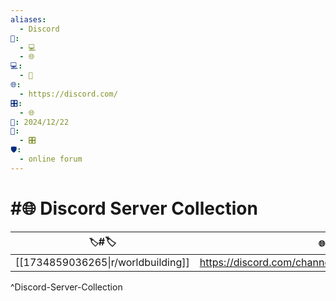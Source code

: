 ```yaml
---
aliases:
  - Discord
📁:
  - 💻
  - 🌐
💻:
  - 👤
🌐:
  - https://discord.com/
🎛️:
  - 🌐
📅: 2024/12/22
🔀:
  - 🎛️
🛡️:
  - online forum
---
```

# #🌐 Discord Server Collection

| `🏷️`#🏷️                          | `🌐`#🌐                                         |
| ---------------------------------- | ----------------------------------------------- |
| [[1734859036265\|r/worldbuilding]] | https://discord.com/channels/193833049564119040 |

^Discord-Server-Collection